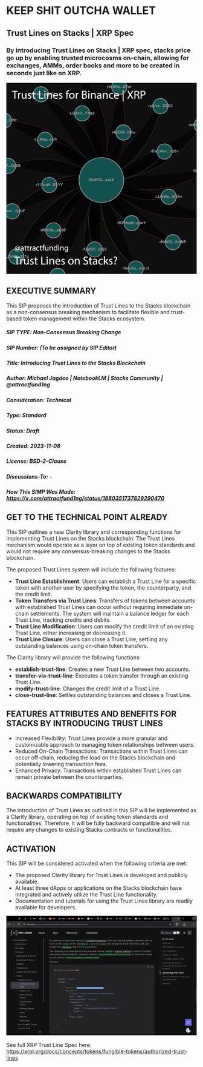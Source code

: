 # KEEP SHIT OUTCHA WALLET
## Trust Lines on Stacks | XRP Spec
### By introducing Trust Lines on Stacks | XRP spec, stacks price go up by enabling trusted microcosms on-chain, allowing for exchanges, AMMs, order books and more to be created in seconds just like on XRP.

![Trustlines Binance XRP](trustlines.jpg)

## EXECUTIVE SUMMARY

This SIP proposes the introduction of Trust Lines to the Stacks blockchain as a non-consensus breaking mechanism to facilitate flexible and trust-based token management within the Stacks ecosystem.

##### SIP TYPE: Non-Consensus Breaking Change

##### SIP Number: (To be assigned by SIP Editor)

##### Title: Introducing Trust Lines to the Stacks Blockchain

##### Author: Michael Jagdeo | NotebookLM | Stacks Community | @attractfund1ng

##### Consideration: Technical

##### Type: Standard

##### Status: Draft

##### Created: 2023-11-08

##### License: BSD-2-Clause

##### Discussions-To: -

##### How This SIMP Was Made: https://x.com/attractfund1ng/status/1880351737829290470

## GET TO THE TECHNICAL POINT ALREADY

This SIP outlines a new Clarity library and corresponding functions for implementing Trust Lines on the Stacks blockchain. The Trust Lines mechanism would operate as a layer on top of existing token standards and would not require any consensus-breaking changes to the Stacks blockchain.

The proposed Trust Lines system will include the following features:
- **Trust Line Establishment**: Users can establish a Trust Line for a specific token with another user by specifying the token, the counterparty, and the credit limit.
- **Token Transfers via Trust Lines**: Transfers of tokens between accounts with established Trust Lines can occur without requiring immediate on-chain settlements. The system will maintain a balance ledger for each Trust Line, tracking credits and debits.
- **Trust Line Modification**: Users can modify the credit limit of an existing Trust Line, either increasing or decreasing it.
- **Trust Line Closure**: Users can close a Trust Line, settling any outstanding balances using on-chain token transfers.

The Clarity library will provide the following functions:
- **establish-trust-line**: Creates a new Trust Line between two accounts.
- **transfer-via-trust-line**: Executes a token transfer through an existing Trust Line.
- **modify-trust-line**: Changes the credit limit of a Trust Line.
- **close-trust-line**: Settles outstanding balances and closes a Trust Line.

## FEATURES ATTRIBUTES AND BENEFITS FOR STACKS BY INTRODUCING TRUST LINES

- Increased Flexibility: Trust Lines provide a more granular and customizable approach to managing token relationships between users.
- Reduced On-Chain Transactions: Transactions within Trust Lines can occur off-chain, reducing the load on the Stacks blockchain and potentially lowering transaction fees.
- Enhanced Privacy: Transactions within established Trust Lines can remain private between the counterparties.

## BACKWARDS COMPATIBILITY

The introduction of Trust Lines as outlined in this SIP will be implemented as a Clarity library, operating on top of existing token standards and functionalities. Therefore, it will be fully backward compatible and will not require any changes to existing Stacks contracts or functionalities.

## ACTIVATION

This SIP will be considered activated when the following criteria are met:

- The proposed Clarity library for Trust Lines is developed and publicly available.
- At least three dApps or applications on the Stacks blockchain have integrated and actively utilize the Trust Line functionality.
- Documentation and tutorials for using the Trust Lines library are readily available for developers.

![XRP_Trust_Line_Spec](XRP_trustline_spec.png)

See full XRP Trust Line Spec here:
https://xrpl.org/docs/concepts/tokens/fungible-tokens/authorized-trust-lines
